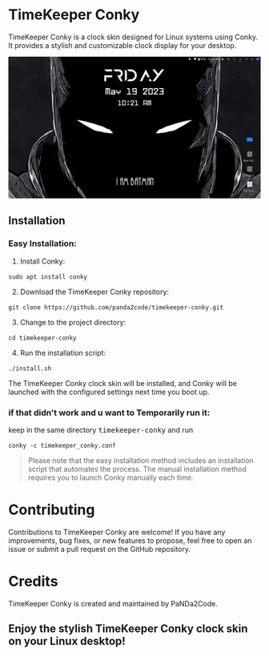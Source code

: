 # TimeKeeper Conky

TimeKeeper Conky is a clock skin designed for Linux systems using Conky. It provides a stylish and customizable clock display for your desktop.

![Alt text](/photo/Screenshot.png "screen shot")

## Installation

### Easy Installation:

1. Install Conky:

```
sudo apt install conky
```

2. Download the TimeKeeper Conky repository:

```
git clone https://github.com/panda2code/timekeeper-conky.git
```

3. Change to the project directory:

```
cd timekeeper-conky
```

4. Run the installation script:

```
./install.sh
```

The TimeKeeper Conky clock skin will be installed, and Conky will be launched with the configured settings next time you boot up.

### if that didn't work and u want to Temporarily run it:

keep in the same directory <kbd>timekeeper-conky</kbd> and run

```
conky -c timekeeper_conky.conf
```

> Please note that the easy installation method includes an installation script that automates the process. The manual installation method requires you to launch Conky manually each time.

# Contributing

Contributions to TimeKeeper Conky are welcome! If you have any improvements, bug fixes, or new features to propose, feel free to open an issue or submit a pull request on the GitHub repository.

# Credits

TimeKeeper Conky is created and maintained by PaNDa2Code.


## Enjoy the stylish TimeKeeper Conky clock skin on your Linux desktop!